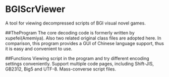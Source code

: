 # BGIScrViewer
A tool for viewing decompressed scripts of BGI visual novel games.

##TheProgram
The core decoding code is formerly written by xupefei(Amemiya). Also two related original class files are adopted here.
In comparison, this program provides a GUI of Chinese language support, thus it is easy and convenient to use.

##Functions
Viewing script in the program and try different encoding settings conveniently.
Support multiple code pages, including Shift-JIS, GB2312, Big5 and UTF-8.
Mass-converse script files.

